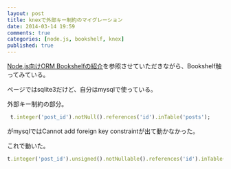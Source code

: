 ```yaml
---
layout: post
title: knexで外部キー制約のマイグレーション
date: 2014-03-14 19:59
comments: true
categories: [node.js, bookshelf, knex]
published: true
---
```




[Node.js向けORM
Bookshelfの紹介](http://tajimajunpei-blog.blogspot.jp/2013/12/nodejsorm-bookshelf.html)を参照させていただきながら、Bookshelf触ってみている。  
  
ページではsqlite3だけど、自分はmysqlで使っている。  
  
外部キー制約の部分。  

``` ruby
 t.integer('post_id').notNull().references('id').inTable('posts');
```

  
  
がmysqlではCannot add foreign key constraintが出て動かなかった。  
  
これで動いた。  

``` ruby
t.integer('post_id').unsigned().notNullable().references('id').inTable('posts');
```


